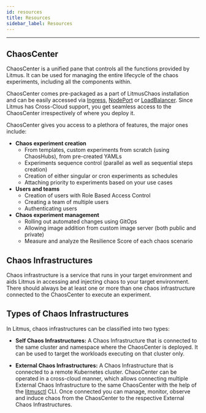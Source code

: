 ```yaml
---
id: resources
title: Resources
sidebar_label: Resources
---
```


---

## ChaosCenter
ChaosCenter is a unified pane that controls all the functions provided by Litmus. It can be used for managing the entire lifecycle of the chaos experiments, including all the components within.

ChaosCenter comes pre-packaged as a part of LitmusChaos installation and can be easily accessed via [Ingress](../user-guides/setup-with-ingress.md), [NodePort](../user-guides/setup-without-ingress.md#with-nodeport) or [LoadBalancer](../user-guides/setup-without-ingress.md#with-loadbalancer). Since Litmus has Cross-Cloud support, you get seamless access to the ChaosCenter irrespectively of where you deploy it.

ChaosCenter gives you access to a plethora of features, the major ones include:

- **Chaos experiment creation**
  - From templates, custom experiments from scratch (using ChaosHubs), from pre-created YAMLs
  - Experiments sequence control (parallel as well as sequential steps creation)
  - Creation of either singular or cron experiments as schedules
  - Attaching priority to experiments based on your use cases
- **Users and teams**
  - Creation of users with Role Based Access Control
  - Creating a team of multiple users
  - Authenticating users
- **Chaos experiment management**
  - Rolling out automated changes using GitOps
  - Allowing image addition from custom image server (both public and private)
  - Measure and analyze the Resilience Score of each chaos scenario

## Chaos Infrastructures
Chaos infrastructure is a service that runs in your target environment and aids Litmus in accessing and injecting chaos to your target environment. There should always be at least one or more than one chaos infrastructure connected to the ChaosCenter to execute an experiment.

## Types of Chaos Infrastructures

In Litmus, chaos infrastructures can be classified into two types:

- **Self Chaos Infrastructures:** A Chaos Infrastructure that is connected to the same cluster and namespace where the ChaosCenter is deployed. It can be used to target the workloads executing on that cluster only.

- **External Chaos Infrastructures:** A Chaos Infrastructure that is connected to a remote Kubernetes cluster. ChaosCenter can be operated in a cross-cloud manner, which allows connecting multiple External Chaos Infrastructure to the same ChaosCenter with the help of the [litmusctl](../litmusctl/installation.md) CLI. Once connected you can manage, monitor, observe and induce chaos from the ChaosCenter to the respective External Chaos Infrastructures.

